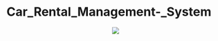 # Car_Rental_Management-_System
<div align="center">
  <img src="https://github.com/Taif0bader/Car_Rental_Management-_System/assets/106008150/61da0dc3-669e-4001-9927-df3982133d17">
</div>
